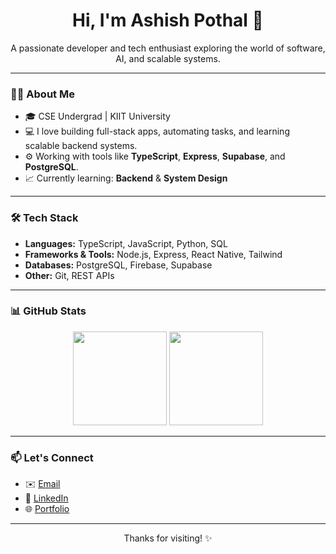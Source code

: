 <h1 align="center">Hi, I'm Ashish Pothal 👋</h1>

<p align="center">
  A passionate developer and tech enthusiast exploring the world of software, AI, and scalable systems.
</p>

---

### 👨‍💻 About Me

- 🎓 CSE Undergrad | KIIT University  
- 💻 I love building full-stack apps, automating tasks, and learning scalable backend systems.  
- ⚙️ Working with tools like **TypeScript**, **Express**, **Supabase**, and **PostgreSQL**.  
- 📈 Currently learning: **Backend** & **System Design**

---

### 🛠️ Tech Stack

- **Languages:** TypeScript, JavaScript, Python, SQL  
- **Frameworks & Tools:** Node.js, Express, React Native, Tailwind  
- **Databases:** PostgreSQL, Firebase, Supabase   
- **Other:** Git, REST APIs

---

### 📊 GitHub Stats

<p align="center">
  <img src="https://github-readme-stats.vercel.app/api?username=arthishaxom&show_icons=true&theme=default&hide_border=true" height="150"/>
  <img src="https://github-readme-stats.vercel.app/api/top-langs/?username=arthishaxom&layout=compact&hide_border=true" height="150"/>
</p>

---

### 📫 Let's Connect

- ✉️ [Email](mailto:ashishpothal@gmail.com)  
- 🔗 [LinkedIn](https://www.linkedin.com/in/ashish-pothal/)  
- 🌐 [Portfolio](https://ashishpothal.live)

---

<p align="center">
  Thanks for visiting! ✨  
</p>
